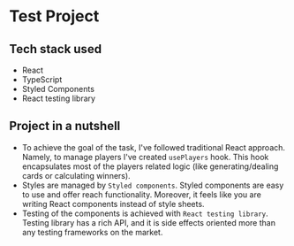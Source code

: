 # Test Project

## Tech stack used 
- React
- TypeScript
- Styled Components
- React testing library

## Project in a nutshell
- To achieve the goal of the task, I've followed traditional React approach. Namely, to manage players I've created `usePlayers` hook.
This hook encapsulates most of the players related logic (like generating/dealing cards or calculating winners).
- Styles are managed by `Styled components`. Styled components are easy to use and offer reach functionality. 
  Moreover, it feels like you are writing React components instead of style sheets.
- Testing of the components is achieved with `React testing library`. 
  Testing library has a rich API, and it is side effects oriented more than any testing frameworks on the market.
